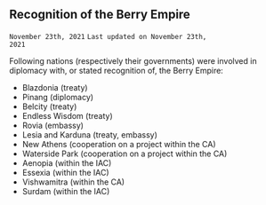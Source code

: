 ## Recognition of the Berry Empire
<code>November 23th, 2021</code>
<code>Last updated on November 23th, 2021</code>
<br>
<p>Following nations (respectively their governments) were involved in diplomacy with, or stated recognition of, the Berry Empire:</p>
<ul>
  <li>Blazdonia (treaty)</li>
  <li>Pinang (diplomacy)</li>
  <li>Belcity (treaty)</li>
  <li>Endless Wisdom (treaty)</li>
  <li>Rovia (embassy)</li>
  <li>Lesia and Karduna (treaty, embassy)</li>
  <li>New Athens (cooperation on a project within the CA)</li>
  <li>Waterside Park (cooperation on a project within the CA)</li>
  <li>Aenopia (within the IAC)</li>
  <li>Essexia (within the IAC)</li>
  <li>Vishwamitra (within the CA)</li>
  <li>Surdam (within the IAC)</li>
</ul>
